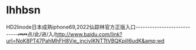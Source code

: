 # lhhbsn
HD2linode日本成熟iphone69,2022仙踪林官方正版入口----------------------------⏮⏮点/此/进/入/http://www.baidu.com/link?url=NoK8PT47PahMhFH8Vie_jnciyIKNTTtVBQKpill6udK&amp;wd
